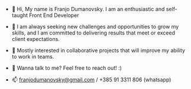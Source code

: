- 👋 Hi, My name is Franjo Dumanovsky. I am an enthusiastic and self-taught Front End Developer 

- 🌱 I am always seeking new challenges and opportunities to grow my skills, and I am committed to delivering results that meet or exceed client expectations. 

- 👀 Mostly interested in collaborative projects that will improve my ability to work in teams.

- 💞️ Wanna talk to me? Feel free to reach out! :)

- 📫 franjodumanovsky@gmail.com / +385 91 3311 806 (whatsapp)

